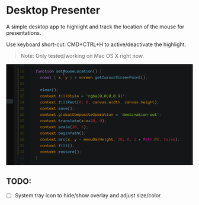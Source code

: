 # Desktop Presenter

A simple desktop app to highlight and track the location of the mouse for presentations.

Use keyboard short-cut: CMD+CTRL+H to active/deactivate the highlight.

>Note: Only tested/working on Mac OS X right now.

![](desktop-presenter.gif)

## TODO:
* [ ] System tray icon to hide/show overlay and adjust size/color
